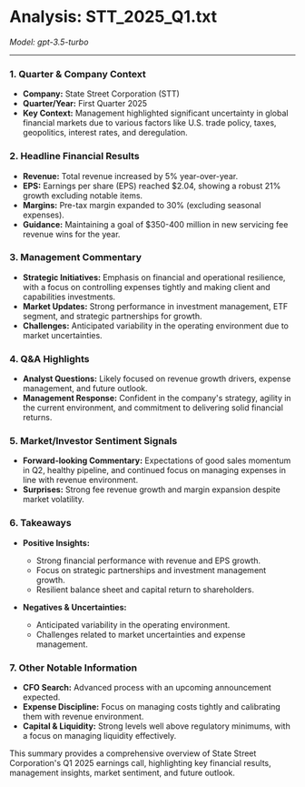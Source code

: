 # Analysis: STT_2025_Q1.txt

*Model: gpt-3.5-turbo*

---

### 1. Quarter & Company Context
- **Company:** State Street Corporation (STT)
- **Quarter/Year:** First Quarter 2025
- **Key Context:** Management highlighted significant uncertainty in global financial markets due to various factors like U.S. trade policy, taxes, geopolitics, interest rates, and deregulation.

### 2. Headline Financial Results
- **Revenue:** Total revenue increased by 5% year-over-year.
- **EPS:** Earnings per share (EPS) reached $2.04, showing a robust 21% growth excluding notable items.
- **Margins:** Pre-tax margin expanded to 30% (excluding seasonal expenses).
- **Guidance:** Maintaining a goal of $350-400 million in new servicing fee revenue wins for the year.

### 3. Management Commentary
- **Strategic Initiatives:** Emphasis on financial and operational resilience, with a focus on controlling expenses tightly and making client and capabilities investments.
- **Market Updates:** Strong performance in investment management, ETF segment, and strategic partnerships for growth.
- **Challenges:** Anticipated variability in the operating environment due to market uncertainties.

### 4. Q&A Highlights
- **Analyst Questions:** Likely focused on revenue growth drivers, expense management, and future outlook.
- **Management Response:** Confident in the company's strategy, agility in the current environment, and commitment to delivering solid financial returns.

### 5. Market/Investor Sentiment Signals
- **Forward-looking Commentary:** Expectations of good sales momentum in Q2, healthy pipeline, and continued focus on managing expenses in line with revenue environment.
- **Surprises:** Strong fee revenue growth and margin expansion despite market volatility.

### 6. Takeaways
- **Positive Insights:**
  - Strong financial performance with revenue and EPS growth.
  - Focus on strategic partnerships and investment management growth.
  - Resilient balance sheet and capital return to shareholders.

- **Negatives & Uncertainties:**
  - Anticipated variability in the operating environment.
  - Challenges related to market uncertainties and expense management.

### 7. Other Notable Information
- **CFO Search:** Advanced process with an upcoming announcement expected.
- **Expense Discipline:** Focus on managing costs tightly and calibrating them with revenue environment.
- **Capital & Liquidity:** Strong levels well above regulatory minimums, with a focus on managing liquidity effectively.

This summary provides a comprehensive overview of State Street Corporation's Q1 2025 earnings call, highlighting key financial results, management insights, market sentiment, and future outlook.